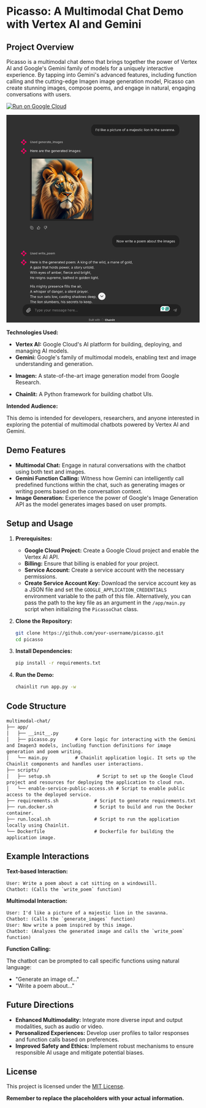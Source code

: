 # Picasso: A Multimodal Chat Demo with Vertex AI and Gemini

## Project Overview

Picasso is a multimodal chat demo that brings together the power of Vertex AI and Google's Gemini family of models for a uniquely interactive experience. By tapping into Gemini's advanced features, including function calling and the cutting-edge Imagen image generation model, Picasso can create stunning images, compose poems, and engage in natural, engaging conversations with users.

[![Run on Google Cloud](https://deploy.cloud.run/button.svg)](https://deploy.cloud.run)

![Picasso Demo](assets/img.png)

**Technologies Used:**

* **Vertex AI:** Google Cloud's AI platform for building, deploying, and managing AI models.
* **Gemini:** Google's family of multimodal models, enabling text and image understanding and generation.
+ **Imagen:** A state-of-the-art image generation model from Google Research.  
* **Chainlit:** A Python framework for building chatbot UIs.

**Intended Audience:**

This demo is intended for developers, researchers, and anyone interested in exploring the potential of multimodal chatbots powered by Vertex AI and Gemini.

## Demo Features

* **Multimodal Chat:** Engage in natural conversations with the chatbot using both text and images.
* **Gemini Function Calling:**  Witness how Gemini can intelligently call predefined functions within the chat, such as generating images or writing poems based on the conversation context.
* **Image Generation:** Experience the power of Google's Image Generation API as the model generates images based on user prompts.

## Setup and Usage

1. **Prerequisites:**
   * **Google Cloud Project:** Create a Google Cloud project and enable the Vertex AI API.
   * **Billing:** Ensure that billing is enabled for your project.
   * **Service Account:** Create a service account with the necessary permissions.
   * **Create Service Account Key:** Download the service account key as a JSON file and set the `GOOGLE_APPLICATION_CREDENTIALS` environment variable to the path of this file. Alternatively, you can pass the path to the key file as an argument in the `/app/main.py` script when initializing the `PicassoChat` class. 
   
2. **Clone the Repository:**
   ```bash
   git clone https://github.com/your-username/picasso.git
   cd picasso
   ```

3. **Install Dependencies:**
   ```bash
   pip install -r requirements.txt
   ```

4. **Run the Demo:**
   ```bash
   chainlit run app.py -w
   ```

## Code Structure

```plaintext
multimodal-chat/
├── app/
│   ├── __init__.py
│   ├── picasso.py       # Core logic for interacting with the Gemini and Imagen3 models, including function definitions for image generation and poem writing.
│   └── main.py          # Chainlit application logic. It sets up the Chainlit components and handles user interactions.
├── scripts/
│   ├── setup.sh                 # Script to set up the Google Cloud project and resources for deploying the application to cloud run.
│   └── enable-service-public-access.sh # Script to enable public access to the deployed service.
├── requirements.sh             # Script to generate requirements.txt
├── run.docker.sh               # Script to build and run the Docker container.
├── run.local.sh                # Script to run the application locally using Chainlit.
└── Dockerfile                  # Dockerfile for building the application image.
```


## Example Interactions

**Text-based Interaction:**

```
User: Write a poem about a cat sitting on a windowsill.
Chatbot: (Calls the `write_poem` function)
```

**Multimodal Interaction:**

```
User: I'd like a picture of a majestic lion in the savanna.
Chatbot: (Calls the `generate_images` function)
User: Now write a poem inspired by this image.
Chatbot: (Analyzes the generated image and calls the `write_poem` function)
```

**Function Calling:**

The chatbot can be prompted to call specific functions using natural language:

* "Generate an image of..."
* "Write a poem about..."

## Future Directions

* **Enhanced Multimodality:** Integrate more diverse input and output modalities, such as audio or video.
* **Personalized Experiences:**  Develop user profiles to tailor responses and function calls based on preferences.
* **Improved Safety and Ethics:** Implement robust mechanisms to ensure responsible AI usage and mitigate potential biases.

## License

This project is licensed under the [MIT License](LICENSE).

**Remember to replace the placeholders with your actual information.** 
